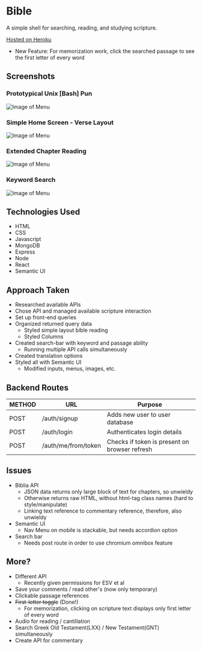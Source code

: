 # Bible
A simple shell for searching, reading, and studying scripture.

[Hosted on Heroku](https://biblebash.herokuapp.com/ "BibleBash")
* New Feature: For memorization work, click the searched passage to see the first letter of every word

## Screenshots
### Prototypical Unix [Bash] Pun
![Image of Menu](https://freekev.github.io/assets/BBCLI.png)
### Simple Home Screen - Verse Layout
![Image of Menu](https://freekev.github.io/assets/BB2Simp.png)
### Extended Chapter Reading
![Image of Menu](https://freekev.github.io/assets/BB2Greek.png)
### Keyword Search  
![Image of Menu](https://freekev.github.io/assets/BB2Search.png)

## Technologies Used
* HTML
* CSS
* Javascript
* MongoDB
* Express
* Node
* React
* Semantic UI

## Approach Taken
* Researched available APIs
* Chose API and managed available scripture interaction
* Set up front-end queries
* Organized returned query data
  - Styled simple layout bible reading
  - Styled Columns
* Created search-bar with keyword and passage ability
  - Running multiple API calls simultaneously
* Created translation options
* Styled all with Semantic UI
  - Modified inputs, menus, images, etc.

## Backend Routes
METHOD | URL | Purpose
--- | --- | ---
POST | /auth/signup | Adds new user to user database
POST | /auth/login | Authenticates login details
POST | /auth/me/from/token | Checks if token is present on browser refresh

## Issues
* Biblia API
  - JSON data returns only large block of text for chapters, so unwieldy
  - Otherwise returns raw HTML, without html-tag class names (hard to style/manipulate)
  - Linking text reference to commentary reference, therefore, also unwieldy
* Semantic UI
  - Nav Menu on mobile is stackable, but needs accordion option
* Search bar
  - Needs post route in order to use chromium omnibox feature

## More?
* Different API  
  - Recently given permissions for ESV et al
* Save your comments / read other's (now only temporary)
* Clickable passage references
* ~~First-letter toggle~~ (Done!)
  - For memorization, clicking on scripture text displays only first letter of every word
* Audio for reading / cantillation
* Search Greek Old Testament(LXX) / New Testament(GNT) simultaneously
* Create API for commentary
